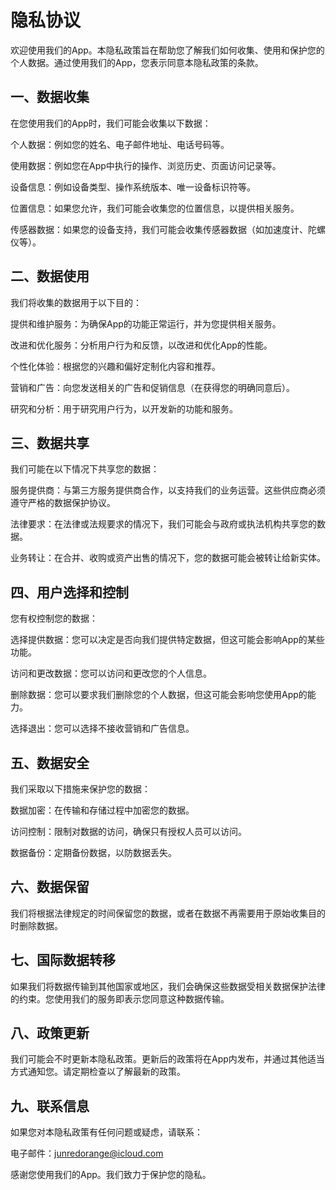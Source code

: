# 隐私协议

欢迎使用我们的App。本隐私政策旨在帮助您了解我们如何收集、使用和保护您的个人数据。通过使用我们的App，您表示同意本隐私政策的条款。

## 一、数据收集

在您使用我们的App时，我们可能会收集以下数据：

个人数据：例如您的姓名、电子邮件地址、电话号码等。

使用数据：例如您在App中执行的操作、浏览历史、页面访问记录等。

设备信息：例如设备类型、操作系统版本、唯一设备标识符等。

位置信息：如果您允许，我们可能会收集您的位置信息，以提供相关服务。

传感器数据：如果您的设备支持，我们可能会收集传感器数据（如加速度计、陀螺仪等）。

## 二、数据使用

我们将收集的数据用于以下目的：

提供和维护服务：为确保App的功能正常运行，并为您提供相关服务。

改进和优化服务：分析用户行为和反馈，以改进和优化App的性能。

个性化体验：根据您的兴趣和偏好定制化内容和推荐。

营销和广告：向您发送相关的广告和促销信息（在获得您的明确同意后）。

研究和分析：用于研究用户行为，以开发新的功能和服务。

## 三、数据共享

我们可能在以下情况下共享您的数据：

服务提供商：与第三方服务提供商合作，以支持我们的业务运营。这些供应商必须遵守严格的数据保护协议。

法律要求：在法律或法规要求的情况下，我们可能会与政府或执法机构共享您的数据。

业务转让：在合并、收购或资产出售的情况下，您的数据可能会被转让给新实体。

## 四、用户选择和控制

您有权控制您的数据：

选择提供数据：您可以决定是否向我们提供特定数据，但这可能会影响App的某些功能。

访问和更改数据：您可以访问和更改您的个人信息。

删除数据：您可以要求我们删除您的个人数据，但这可能会影响您使用App的能力。

选择退出：您可以选择不接收营销和广告信息。

## 五、数据安全

我们采取以下措施来保护您的数据：

数据加密：在传输和存储过程中加密您的数据。

访问控制：限制对数据的访问，确保只有授权人员可以访问。

数据备份：定期备份数据，以防数据丢失。

## 六、数据保留

我们将根据法律规定的时间保留您的数据，或者在数据不再需要用于原始收集目的时删除数据。

## 七、国际数据转移

如果我们将数据传输到其他国家或地区，我们会确保这些数据受相关数据保护法律的约束。您使用我们的服务即表示您同意这种数据传输。

## 八、政策更新

我们可能会不时更新本隐私政策。更新后的政策将在App内发布，并通过其他适当方式通知您。请定期检查以了解最新的政策。

## 九、联系信息

如果您对本隐私政策有任何问题或疑虑，请联系：

电子邮件：junredorange@icloud.com

感谢您使用我们的App。我们致力于保护您的隐私。
